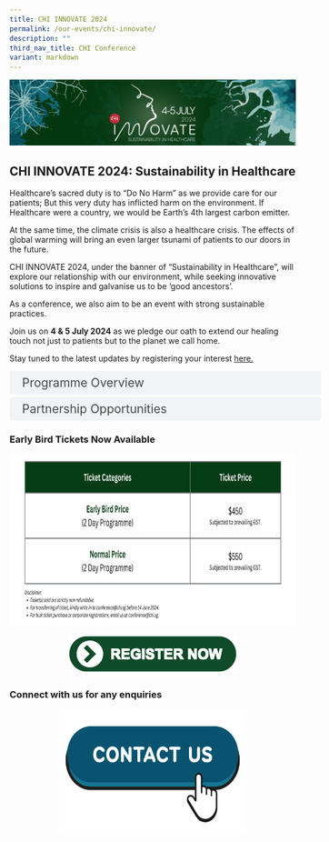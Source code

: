 ```yaml
---
title: CHI INNOVATE 2024
permalink: /our-events/chi-innovate/
description: ""
third_nav_title: CHI Conference
variant: markdown
---
```

![](/images/CHI%20INNOVATE/CHI_INNOVATE_2024_Email_Signature_Banner.png)

<h2> CHI INNOVATE 2024: Sustainability in Healthcare</h2> 

Healthcare’s sacred duty is to “Do No Harm” as we provide care for our patients; But this very duty has inflicted harm on the environment. If Healthcare were a country, we would be Earth’s 4th largest carbon emitter.

At the same time, the climate crisis is also a healthcare crisis. The effects of global warming will bring an even larger tsunami of patients to our doors in the future.

CHI INNOVATE 2024, under the banner of “Sustainability in Healthcare”, will explore our relationship with our environment, while seeking innovative solutions to inspire and galvanise us to be ‘good ancestors’.&nbsp;

As a conference, we also aim to be an event with strong sustainable practices.

Join us on **4 &amp; 5 July 2024** as we pledge our oath to extend our healing touch not just to patients but to the planet we call home.

Stay tuned to the latest updates by registering your interest
 <a href="https://form.gov.sg/656ed4a7d52312001273f90c">here.</a>
<br>

<style>
.button {
  background-color: white;
  cursor: pointer;
  padding: 5px;
  width: 100%;
  border: none;
  text-align: left;
  outline: none;
  font-size: 20px;
  transition: 0.4s;
}

.panel {
  padding: 0 18px;
  display: none;
  background-color: white;
  overflow: hidden;
}



.active,
.button:hover {
  background-color: white;
}

input {
  display: none;
}

label {
  position: relative;
  display: block;
  padding: 8px 22px;
  margin: 0 0 5px 0;
  cursor: pointer;
  background: #F0F4F6;
  border-radius: 3px;
  width: 100%;
  color: #484848;
  transition: height 0.4s;
  font-size: 1.5em;
}

label:hover {
  background: #BD2D37;
  color: #FFF;
}

.accordion-content {
  padding: 10px 0px 30px 30px;
  margin: 0 0 1px 0;
  border-radius: 3px;
	font-size: 1.25em;
	line-height: 2.2rem;
}

input + label::before {
  content: url("/images/chevron-down.svg");
  font-weight: 400;
  font-size: 1.25em;
  line-height: 1.1rem;
  padding: 0;
  position: absolute;
  right: 0.5rem;
  top: 50%;
  transform: translateY(-50%);
  transition: transform 0.4s ease-in-out;
}

input:checked + label::before {
  content: url("/images/chevron-up.svg");
  transform: translateY(-50%) rotateZ(180deg);
}

input + label + .accordion-content {
  display: none;
}

input:checked + label + .accordion-content {
  display: block;
}

th, td {
  border-style: hidden;
}
 a[download]::before {
   display: none;
  }
</style>

<div>
	<input id="title1" type="checkbox"><label for="title1">	Programme Overview</label>
	<div class="accordion-content">
	<div class="para">
		<a download="" href="/files/Innovate%202024%20Programme/15%20mar_shareable_prog_chi_innovate_2024.pdf">
  <img style="width: 33.33%;" alt="1" src="/images/CHI%20INNOVATE/CHI_INNOVATE_2024_EDM_10.png">
		</a>
		</div></div>

<div>
	<input id="title2" type="checkbox"><label for="title2">	Partnership Opportunities</label>
	<div class="accordion-content">
	<div class="para">
<p> Be part of our unrivaled lineup of international speakers and engaging innovation showcase in inspiring the wider healthcare community to create sustainable progress in adopting and implementing innovation.<br>
</p>
<p>A gathering of healthcare professionals including C-Suite, Management and Clinical Executives, CHI INNOVATE 2024 offers unique opportunities to elevate your organisation's profile in healthcare:
</p><ul><li>Participate in the exhibition to profile your company as an innovator in healthcare</li>
<li>Take up specialised and targeted sponsorships to strengthen your brand message</li>
<li>Use the available digital platform for branding to further extend your exposure</li>
<li>Opportunity to make product and partnership announcements</li></ul>
CHI INNOVATE 2024 aims to inspire innovation and collaboration, and accelerate healthcare transformation at large. It is the place to raise your corporate proﬁle, showcase the latest innovative solutions, engage with decision makers and eventual end-users.<br>

To discuss partnership and profile-building opportunities at CHI INNOVATE 2024, please contact: Ryan Jin, Business Development Manager, CHI INNOVATE 2024 at <a href="mailto:conference@chi.sg">conference@chi.sg</a>
<p></p>
		</div></div>

<h3> Early Bird Tickets Now Available</h3> 
<div style="height: 100%; display: flex; flex-direction: column; justify-content: space-between; align-items: center;&nbsp; &nbsp; margin-left: auto; margin-right: auto;"><img style="width: 900px; height: 300px;" alt="Ticket Price" src="/images/CHI%20INNOVATE/Ticket_Price_15_Mar.png"></div>
<br>
<div style="height: 100%; display: flex; flex-direction: column; justify-content: space-between; align-items: center;&nbsp; &nbsp; margin-left: auto; margin-right: auto;"><a href="https://form.gov.sg/65ee980d279a4e91197a7718"><img style="width: 300px; height: 70px;" alt="Register Now" src="/images/CHI%20INNOVATE/Interim_Innovate_Page_3.png"></a></div></div></div>

<h3>Connect with us for any enquiries</h3> 

<div style="height: 100%; display: flex; flex-direction: column; justify-content: space-between; align-items: center;&nbsp; &nbsp; margin-left: auto; margin-right: auto;"><a href="mailto:conference@chi.sg"><img style="width: 330px; height: 220px;" alt="Contact Us" src="/images/CHI%20INNOVATE/Contact.png"></a></div>